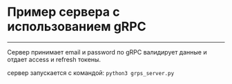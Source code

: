 # Пример сервера с использованием gRPC

---

Сервер принимает email и password по gRPC валидирует данные и отдает access и refresh токены.

сервер запускается с командой: `python3 grps_server.py`